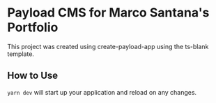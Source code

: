 # Payload CMS for Marco Santana's Portfolio

This project was created using create-payload-app using the ts-blank template.

## How to Use

`yarn dev` will start up your application and reload on any changes.
